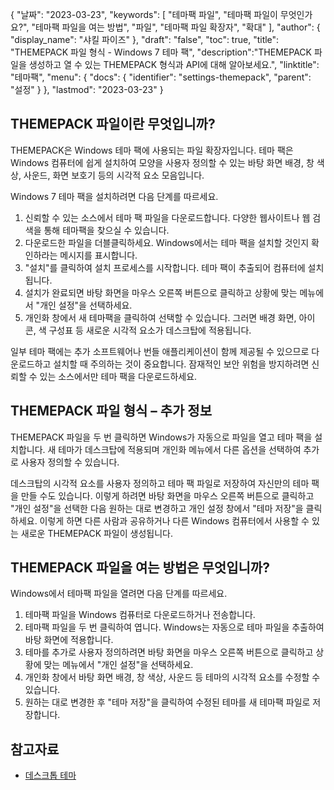 {
"날짜": "2023-03-23",
  "keywords": [
"테마팩 파일",
"테마팩 파일이 무엇인가요?",
"테마팩 파일을 여는 방법",
"파일",
"테마팩 파일 확장자",
"확대"
],
  "author": {
"display_name": "샤킬 파이즈"
},
"draft": "false",
"toc": true,
"title": "THEMEPACK 파일 형식 - Windows 7 테마 팩",
  "description":"THEMEPACK 파일을 생성하고 열 수 있는 THEMEPACK 형식과 API에 대해 알아보세요.",
"linktitle": "테마팩",
  "menu": {
    "docs": {
      "identifier": "settings-themepack",
"parent": "설정"
}
},
"lastmod": "2023-03-23"
}

## THEMEPACK 파일이란 무엇입니까?

THEMEPACK은 Windows 테마 팩에 사용되는 파일 확장자입니다. 테마 팩은 Windows 컴퓨터에 쉽게 설치하여 모양을 사용자 정의할 수 있는 바탕 화면 배경, 창 색상, 사운드, 화면 보호기 등의 시각적 요소 모음입니다.

Windows 7 테마 팩을 설치하려면 다음 단계를 따르세요.

1. 신뢰할 수 있는 소스에서 테마 팩 파일을 다운로드합니다. 다양한 웹사이트나 웹 검색을 통해 테마팩을 찾으실 수 있습니다.
2. 다운로드한 파일을 더블클릭하세요. Windows에서는 테마 팩을 설치할 것인지 확인하라는 메시지를 표시합니다.
3. "설치"를 클릭하여 설치 프로세스를 시작합니다. 테마 팩이 추출되어 컴퓨터에 설치됩니다.
4. 설치가 완료되면 바탕 화면을 마우스 오른쪽 버튼으로 클릭하고 상황에 맞는 메뉴에서 "개인 설정"을 선택하세요.
5. 개인화 창에서 새 테마팩을 클릭하여 선택할 수 있습니다. 그러면 배경 화면, 아이콘, 색 구성표 등 새로운 시각적 요소가 데스크탑에 적용됩니다.

일부 테마 팩에는 추가 소프트웨어나 번들 애플리케이션이 함께 제공될 수 있으므로 다운로드하고 설치할 때 주의하는 것이 중요합니다. 잠재적인 보안 위험을 방지하려면 신뢰할 수 있는 소스에서만 테마 팩을 다운로드하세요.

## THEMEPACK 파일 형식 – 추가 정보

THEMEPACK 파일을 두 번 클릭하면 Windows가 자동으로 파일을 열고 테마 팩을 설치합니다. 새 테마가 데스크탑에 적용되며 개인화 메뉴에서 다른 옵션을 선택하여 추가로 사용자 정의할 수 있습니다.

데스크탑의 시각적 요소를 사용자 정의하고 테마 팩 파일로 저장하여 자신만의 테마 팩을 만들 수도 있습니다. 이렇게 하려면 바탕 화면을 마우스 오른쪽 버튼으로 클릭하고 "개인 설정"을 선택한 다음 원하는 대로 변경하고 개인 설정 창에서 "테마 저장"을 클릭하세요. 이렇게 하면 다른 사람과 공유하거나 다른 Windows 컴퓨터에서 사용할 수 있는 새로운 THEMEPACK 파일이 생성됩니다.

## THEMEPACK 파일을 여는 방법은 무엇입니까?

Windows에서 테마팩 파일을 열려면 다음 단계를 따르세요.

1. 테마팩 파일을 Windows 컴퓨터로 다운로드하거나 전송합니다.
2. 테마팩 파일을 두 번 클릭하여 엽니다. Windows는 자동으로 테마 파일을 추출하여 바탕 화면에 적용합니다.
3. 테마를 추가로 사용자 정의하려면 바탕 화면을 마우스 오른쪽 버튼으로 클릭하고 상황에 맞는 메뉴에서 "개인 설정"을 선택하세요.
4. 개인화 창에서 바탕 화면 배경, 창 색상, 사운드 등 테마의 시각적 요소를 수정할 수 있습니다.
5. 원하는 대로 변경한 후 "테마 저장"을 클릭하여 수정된 테마를 새 테마팩 파일로 저장합니다.

## 참고자료
* [데스크톱 테마](https://support.microsoft.com/en-us/windows/desktop-themes-94880287-6046-1d35-6d2f-35dee759701e)

